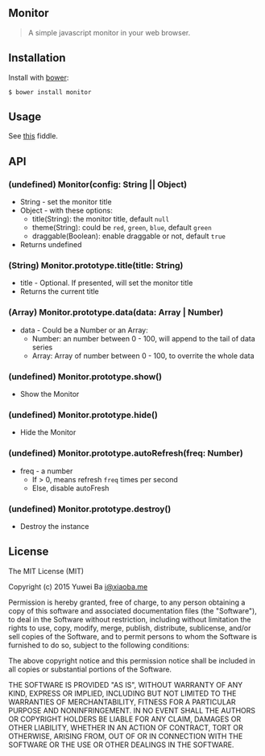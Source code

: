 Monitor
---
> A simple javascript monitor in your web browser.

## Installation

Install with [bower](http://bower.io):

    $ bower install monitor

## Usage

See [this](http://jsfiddle.net/ibigbug/wcda9430/#base) fiddle.


## API

### (undefined) Monitor(config: String || Object)
  * String - set the monitor title
  * Object - with these options:
    - title(String): the monitor title, default `null`
    - theme(String): could be `red`, `green`, `blue`, default `green`
    - draggable(Boolean): enable draggable or not, default `true`
  * Returns undefined

### (String) Monitor.prototype.title(title: String)
  * title - Optional. If presented, will set the monitor title
  * Returns the current title

### (Array) Monitor.prototype.data(data: Array | Number)
  * data - Could be a Number or an Array:
    - Number: an number between 0 - 100, will append to the tail of data series
    - Array: Array of number between 0 - 100, to overrite the whole data

### (undefined) Monitor.prototype.show()
  * Show the Monitor

### (undefined) Monitor.prototype.hide()
  * Hide the Monitor

### (undefined) Monitor.prototype.autoRefresh(freq: Number)
  * freq - a number
    - If > 0, means refresh `freq` times per second
    - Else, disable autoFresh

### (undefined) Monitor.prototype.destroy()
  * Destroy the instance

## License

The MIT License (MIT)

Copyright (c) 2015 Yuwei Ba <i@xiaoba.me>

Permission is hereby granted, free of charge, to any person obtaining a copy
of this software and associated documentation files (the "Software"), to deal
in the Software without restriction, including without limitation the rights
to use, copy, modify, merge, publish, distribute, sublicense, and/or sell
copies of the Software, and to permit persons to whom the Software is
furnished to do so, subject to the following conditions:

The above copyright notice and this permission notice shall be included in all
copies or substantial portions of the Software.

THE SOFTWARE IS PROVIDED "AS IS", WITHOUT WARRANTY OF ANY KIND, EXPRESS OR
IMPLIED, INCLUDING BUT NOT LIMITED TO THE WARRANTIES OF MERCHANTABILITY,
FITNESS FOR A PARTICULAR PURPOSE AND NONINFRINGEMENT. IN NO EVENT SHALL THE
AUTHORS OR COPYRIGHT HOLDERS BE LIABLE FOR ANY CLAIM, DAMAGES OR OTHER
LIABILITY, WHETHER IN AN ACTION OF CONTRACT, TORT OR OTHERWISE, ARISING FROM,
OUT OF OR IN CONNECTION WITH THE SOFTWARE OR THE USE OR OTHER DEALINGS IN THE
SOFTWARE.
